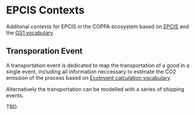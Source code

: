 # EPCIS Contexts

Additonal contexts for EPCIS in the COPPA ecosystem based on [EPCIS](https://ref.gs1.org/standards/epcis/) and the [GS1 vocabulary](https://ref.gs1.org/standards/cbv/)

## Transporation Event

A transportation event is dedicated to map the transportation of a good in a single event, including all information neccessary to estimate the CO2 emission of the process based on [EcoInvent calculation vocabulary](https://support.ecoinvent.org/transport).

Alternatively the transportation can be modelled with a series of shipping events.

TBD.
